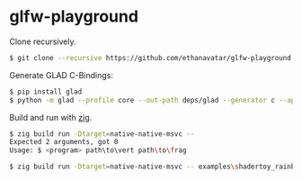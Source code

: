 # glfw-playground

Clone recursively.

```bash
$ git clone --recursive https://github.com/ethanavatar/glfw-playground.git
```

Generate GLAD C-Bindings:
```bash
$ pip install glad
$ python -m glad --profile core --out-path deps/glad --generator c --api gl=3.3 --spec gl
```


Build and run with [zig](https://ziglang.org/).

```bash
$ zig build run -Dtarget=native-native-msvc --
Expected 2 arguments, got 0
Usage: $ <program> path\to\vert path\to\frag

$ zig build run -Dtarget=native-native-msvc -- examples\shadertoy_rainbow.vert examples\shadertoy_rainbow.frag
```

